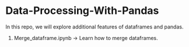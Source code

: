 # Data-Processing-With-Pandas
In this repo, we will explore additional features of dataframes and pandas.
1) Merge_dataframe.ipynb -> Learn how to merge dataframes.
